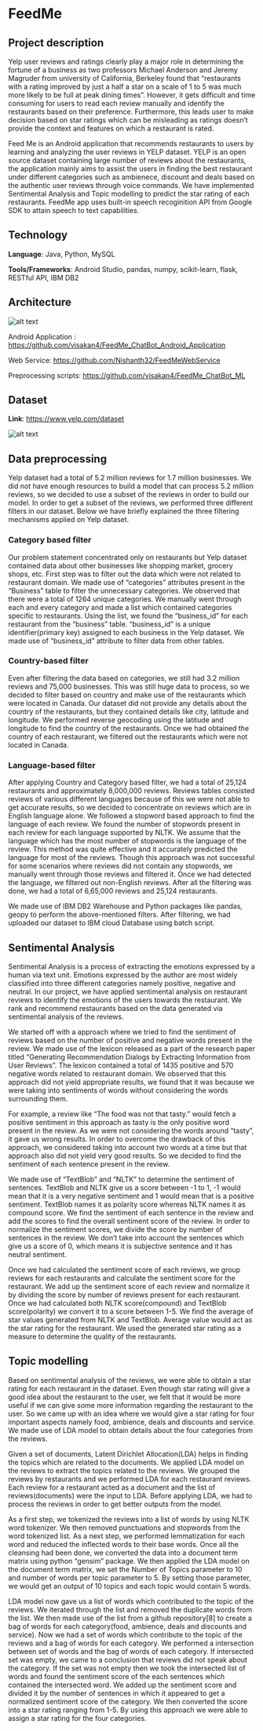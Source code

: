 # FeedMe

## Project description

Yelp user reviews and ratings clearly play a major role in determining the fortune of a business as two professors Michael Anderson and Jeremy Magruder from university of California, Berkeley found that “restaurants with a rating improved by just a half a star on a scale of 1 to 5 was much more likely to be full at peak dining times”. However, it gets difficult and time consuming for users to read each review manually and identify the restaurants based on their preference. Furthermore, this leads user to make decision based on star ratings which can be misleading as ratings doesn’t provide the context and features on which a restaurant is rated. 

Feed Me is an Android application that recommends restaurants to users by learning and analyzing the user reviews in
YELP dataset. YELP is an open source dataset containing large number of reviews about the restaurants, the
application mainly aims to assist the users in finding the best restaurant under different categories such as ambienece, discount and deals based on the authentic user reviews through voice commands. We have implemented Sentimental Analysis and Topic modelling to predict the star rating of each restaurants. FeedMe app uses built-in speech recoginition API from Google SDK to attain speech to text capabilities. 

## Technology

**Language**: Java, Python, MySQL

**Tools/Frameworks**: Android Studio, pandas, numpy, scikit-learn, flask, RESTful API, IBM DB2

## Architecture

![alt text](https://github.com/visakan4/FeedMe_ChatBot_Android_Application/blob/master/Architecture.JPG "Architecture")

Android Application : https://github.com/visakan4/FeedMe_ChatBot_Android_Application

Web Service: https://github.com/Nishanth32/FeedMeWebService

Preprocessing scripts: https://github.com/visakan4/FeedMe_ChatBot_ML

## Dataset

**Link**: https://www.yelp.com/dataset

![alt text](https://github.com/visakan4/FeedMe_ChatBot_Android_Application/blob/master/images/datasetSchema.png "Architecture")

## Data preprocessing

Yelp dataset had a total of 5.2 million reviews for 1.7 million businesses. We did not have enough resources to build a model that can process 5.2 million reviews, so we decided to use a subset of the reviews in order to build our model. In order to get a subset of the reviews, we performed three different filters in our dataset. Below we have briefly explained the three filtering mechanisms applied on Yelp dataset.

### Category based filter

Our problem statement concentrated only on restaurants but Yelp dataset contained data about other businesses like shopping market, grocery shops, etc. First step was to filter out the data which were not related to restaurant domain. We made use of “categories” attributes present in the “Business” table to filter the unnecessary categories. We observed that there were a total of 1264 unique categories. We manually went through each and every category and made a list which contained categories specific to restaurants. Using the list, we found the “business_id” for each restaurant from the “business” table. “business_id” is a unique identifier(primary key) assigned to each business in the Yelp dataset. We made use of “business_id” attribute to filter data from other tables.

### Country-based filter

Even after filtering the data based on categories, we still had 3.2 million reviews and 75,000 businesses. This was still huge data to process, so we decided to filter based on country and make use of the restaurants which were located in Canada. Our dataset did not provide any details about the country of the restaurants, but they contained details like city, latitude and longitude. We performed reverse geocoding using the latitude and longitude to find the country of the restaurants. Once we had obtained the country of each restaurant, we filtered out the restaurants which were not located in Canada.

### Language-based filter

After applying Country and Category based filter, we had a total of 25,124 restaurants and approximately 8,000,000 reviews. Reviews tables consisted reviews of various different languages because of this we were not able to get accurate results, so we decided to concentrate on reviews which are in English language alone. We followed a stopword based approach to find the language of each review. We found the number of stopwords present in each review for each language supported by NLTK. We assume that the language which has the most number of stopwords is the language of the review. This method was quite effective and it accurately predicted the language for most of the reviews. Though this approach was not successful for some scenarios where reviews did not contain any stopwords, we manually went through those reviews and filtered it. Once we had detected the language, we filtered out non-English reviews. After all the filtering was done, we had a total of 6,65,000 reviews and 25,124 restaurants.

We made use of IBM DB2 Warehouse and Python packages like pandas, geopy to perform the above-mentioned filters. After filtering, we had uploaded our dataset to IBM cloud Database using batch script.

## Sentimental Analysis

Sentimental Analysis is a process of extracting the emotions expressed by a human via text unit. Emotions expressed by the author are most widely classified into three different categories namely positive, negative and neutral. In our project, we have applied sentimental analysis on restaurant reviews to identify the emotions of the users towards the restaurant. We rank and recommend restaurants based on the data generated via sentimental analysis of the reviews. 
		
We started off with a approach where we tried to find the sentiment of reviews based on the number of positive and negative words present in the review. We made use of the lexicon released as a part of the research paper titled “Generating Recommendation Dialogs by Extracting Information from User Reviews”. The lexicon contained a total of 1435 positive and 570 negative words related to restaurant domain. We observed that this approach did not yield appropriate results, we found that it was because we were taking into sentiments of words without considering the words surrounding them. 

For example, a review like “The food was not that tasty.” would fetch a positive sentiment in this approach as tasty is the only positive word present in the review. As we were not considering the words around “tasty”, it gave us wrong results. In order to overcome the drawback of this approach, we considered taking into account two words at a time but that approach also did not yield very good results. So we decided to find the sentiment of each sentence present in the review. 

We made use of “TextBlob” and “NLTK” to determine the sentiment of sentences. TextBlob and NLTK give us a score between -1 to 1, -1 would mean that it is a very negative sentiment and 1 would mean that is a positive sentiment. TextBlob names it as polarity score whereas NLTK names it as compound score. We find the sentiment of each sentence in the review and add the scores to find the overall sentiment score of the review. In order to normalize the sentiment scores, we divide the score by number of sentences in the review. We don’t take into account the sentences which give us a score of 0, which means it is subjective sentence and it has neutral sentiment. 

Once we had calculated the sentiment score of each reviews, we group reviews for each restaurants and calculate the sentiment score for the restaurant. We add up the sentiment score of each review and normalize it by dividing the score by number of reviews present for each restaurant. Once we had calculated both NLTK score(compound) and TextBlob score(polarity) we convert it to a score between 1-5. We find the average of star values generated from NLTK and TextBlob. Average value would act as the star rating for the restaurant. We used the generated star rating as a measure to determine the quality of the restaurants.


## Topic modelling

Based on sentimental analysis of the reviews, we were able to obtain a star rating for each restaurant in the dataset. Even though star rating will give a good idea about the restaurant to the user, we felt that it would be more useful if we can give some more information regarding the restaurant to the user. So we came up with an idea where we would give a star rating for four important aspects namely food, ambience, deals and discounts and service. We made use of LDA model to obtain details about the four categories from the reviews.

Given a set of documents, Latent Dirichlet Allocation(LDA) helps in finding the topics which are related to the documents. We applied LDA model on the reviews to extract the topics related to the  reviews. We grouped the reviews by restaurants and we performed LDA for each restaurant reviews. Each review for a restaurant acted as a document and the list of reviews(documents) were the input to LDA. Before applying LDA, we had to process the reviews in order to get better outputs from the model. 

As a first step, we tokenized the reviews into a list of words by using NLTK word tokenizer. We then removed punctuations and stopwords from the word tokenized list. As a next step, we performed lemmatization for each word and reduced the inflected words to their base words. Once all the cleansing had been done, we converted the data into a document term matrix using python “gensim” package. We then applied the LDA model on the document term matrix, we set the Number of Topics parameter to 10 and number of words per topic parameter to 5. By setting those parameter, we would get an output of 10 topics and each topic would contain 5 words. 

LDA model now gave us a list of words which contributed to the topic of the reviews. We iterated through the list and removed the duplicate words from the list. We then made use of the list from a github repository[8] to create a bag of words for each category(food, ambience, deals and discounts and service). Now we had a set of words which contribute to the topic of the reviews and a bag of words for each category. We performed a intersection between set of words and the bag of words of each category. If intersected set was empty, we came to a conclusion that reviews did not speak about the category. If the set was not empty then we took the intersected list of words and found the sentiment score of the each sentences which contained the intersected word. We added up the sentiment score and divided it by the number of sentences in which it appeared to get a normalized sentiment score of the category. We then converted the score into a star rating ranging from 1-5. By using this approach we were able to assign a star rating for the four categories.


